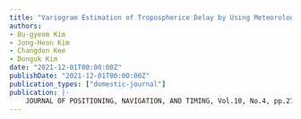 ```yaml
---
title: "Variogram Estimation of Tropospherice Delay by Using Meteorological Data"
authors:
- Bu-gyeom Kim
- Jong-Heon Kim
- Changdon Kee
- Donguk Kim
date: "2021-12-01T00:00:00Z"
publishDate: "2021-12-01T00:00:00Z"
publication_types: ["domestic-journal"]
publication: |-
    JOURNAL OF POSITIONING, NAVIGATION, AND TIMING, Vol.10, No.4, pp.271~278, 2021년
---
```

